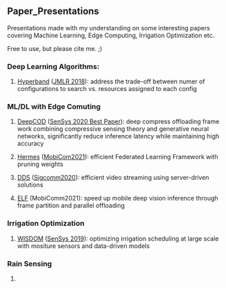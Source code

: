 ## Paper_Presentations

Presentations made with my understanding on some interesting papers covering Machine Learning, Edge Computing, Irrigation Optimization etc. 

Free to use, but please cite me. ;)

### Deep Learning Algorithms:
1. [Hyperband]() ([JMLR 2018](https://arxiv.org/abs/1603.06560)): address the trade-off between numer of configurations to search vs. resources assigned to each config


### ML/DL with Edge Comuting
1. [DeepCOD]() ([SenSys 2020 Best Paper](https://yscacaca.github.io/publication/yao-2020-deepcod/yao-2020-deepcod.pdf)): deep compress offloading frame work combining compressive sensing theory and generative neural networks, significantly reduce inference latency while maintaining high accuracy

2. [Hermes]() ([MobiCom2021]()): efficient Federated Learning Framework with pruning weights

3. [DDS]() ([Sigcomm2020](https://people.cs.uchicago.edu/~junchenj/docs/DDS-Sigcomm20.pdf)): efficient video streaming using server-driven solutions

4. [ELF]() (MobiComm2021): speed up mobile deep vision inference through frame partition and parallel offloading

### Irrigation Optimization
1. [WISDOM]() ([SenSys 2019](https://dl.acm.org/doi/pdf/10.1145/3356250.3360023)): optimizing irrigation scheduling at large scale with mositure sensors and data-driven models


### Rain Sensing
1. 